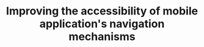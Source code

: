 ---
###############
# DO NOT EDIT
layout: proposal
###############

###############
# TO EDIT
# pub title
title: "Improving the accessibility of mobile application's navigation mechanisms"

# publication image
image:
 name: mobile_sketch.png
 alt-text: "Sketch of two hands holding each one a smartphone" # provide a short description for the image #a11y

# short description of the publication
motivation: "Mobile applications have become an integral part of our daily lives, providing convenience, information, and entertainment. However, individuals with disabilities often face accessibility challenges when navigating these applications, limiting their ability to fully engage and benefit from the digital experience. To ensure inclusivity and equal access, there is a critical need to improve the accessibility of mobile application's navigation mechanisms.
The navigation mechanisms within mobile applications serve as the backbone for users to interact with the content and functionality. However, many navigation designs may present barriers for individuals with disabilities, such as those with visual impairments, motor disabilities, or cognitive limitations. Common issues include complex gesture-based interactions, insufficient visual cues, and non-intuitive menu structures.
This research proposal aims to address these accessibility challenges and enhance the usability of mobile application navigation mechanisms for individuals with disabilities. It will involve the analysis of existing mobile applications and their navigation designs, identifying common accessibility issues and usability barriers, as well as assessing the ability of the WCAG to characterise these barriers.
Based on the findings, this research will focus on designing and implementing innovative approaches to improve navigation accessibility. This may include the development of alternative navigation methods, integrating assistive technologies, enhancing visual and auditory feedback, and optimising menu structures for improved usability.
User studies involving individuals with disabilities will be conducted to evaluate the effectiveness, usability, and satisfaction of the proposed navigation enhancements. The insights gained from these studies will inform iterative refinements and validate the impact of the accessibility improvements.
By improving the accessibility of mobile application navigation mechanisms, this research will contribute to a more inclusive digital landscape, ensuring that individuals with disabilities can navigate and interact with mobile applications with ease, independence, and equal access to information and services."

work: "During the thesis, you will focus on improving the accessibility of mobile application navigation mechanisms. You will analyse existing mobile applications and identify common accessibility issues related to navigation. Based on the findings, you will design and implement innovative approaches to enhance navigation accessibility, such as alternative navigation methods, assistive technology integration, and improved visual and auditory feedback. User studies involving individuals with disabilities will be conducted to evaluate the effectiveness and usability of the proposed navigation enhancements. You will iteratively refine the navigation mechanisms based on user feedback, leading to the development of accessible navigation guidelines and recommendations."

# people associated with the publication
people:
 - cad
 - lsp
 - afpr

###
---